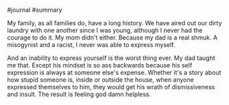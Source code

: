 #journal 
#summary 

My family, as all families do, have a long history. We have aired out our dirty laundry with one another since I was young, although I never had the courage to do it. My mom didn't either. Because my dad is a real shmuk. A misogynist and a racist, I never was able to express myself. 

And an inability to express yourself is the worst thing ever. My dad taught me that. Except his mindset is so ass backwards because his self expression is always at someone else's expense. Whether it's a story about how stupid someone is, inside or outside the house, when anyone expressed themselves to him, they would get his wrath of dismissiveness and insult. The result is feeling god damn helpless. 
